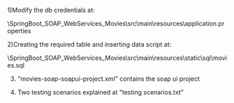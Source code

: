 1)Modify the db credentials at:

  \SpringBoot_SOAP_WebServices_Movies\src\main\resources\application.properties


2)Creating the required table and inserting data script at:

  \SpringBoot_SOAP_WebServices_Movies\src\main\resources\static\sql\movies.sql

3) "movies-soap-soapui-project.xml" contains the soap ui project

4) Two testing scenarios explained at "testing scenarios.txt"
